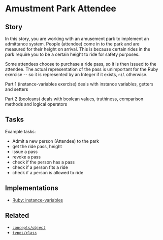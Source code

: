 # Amustment Park Attendee

## Story

In this story, you are working with an amusement park to implement an admittance system. People (attendee) come in to the park and are measured for their height on arrival. This is because certain rides in the park require you to be a certain height to ride for safety purposes.

Some attendees choose to purchase a ride pass, so it is then issued to the attendee. The actual representation of the pass is unimportant for the Ruby exercise -- so it is represented by an Integer if it exists, `nil` otherwise.

Part 1 (instance-variables exercise) deals with instance variables, getters and setters

Part 2 (booleans) deals with boolean values, truthiness, comparison methods and logical operators

## Tasks

Example tasks:

- Admit a new person (Attendee) to the park
- get the ride pass, height
- issue a pass
- revoke a pass
- check if the person has a pass
- check if a person fits a ride
- check if a person is allowed to ride

## Implementations

- [Ruby: instance-variables][implementation-ruby]

## Related

- [`concepts/object`][concepts-objects]
- [`types/class`][types-class]

[concepts-objects]: ../concepts/objects.md
[types-class]: ../types/class.md
[implementation-ruby]: ../../languages/ruby/exercises/concept/instance-variables/.docs/instructions.md

